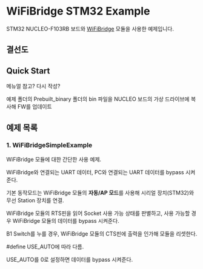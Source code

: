 # WiFiBridge STM32 Example
STM32 NUCLEO-F103RB 보드와 [WiFiBridge]() 모듈을 사용한 예제입니다.

<!-- 모듈 이미지 추가 필요
<a href="http://www.kyobobook.co.kr/product/detailViewKor.laf?ejkGb=KOR&mallGb=KOR&barcode=9791165392659&orderClick=LEa&Kc="><img src="https://image.yes24.com/goods/90611902/800x0" border="0" width="70%"></a>
-->

<!-- STM32 폴더에 내용 추가
# 개발 환경 및 실습 보드
|IDE             |Target board         |External board        |FW version     |
|:--------------:|:-------------------:|:--------------------:|:-------------:|
|<center>[STM32CubeIDE 1.7.0](https://www.st.com/content/st_com/en/products/development-tools/software-development-tools/stm32-software-development-tools/stm32-ides/stm32cubeide.html)</center>|<center>[NUCLEO64](https://www.devicemart.co.kr/goods/view?no=1346033)</center>|<center>[NUCLEOEVB](https://www.devicemart.co.kr/goods/view?no=12545343)</center>|F1_V1.8.0
|<img src="https://encrypted-tbn0.gstatic.com/images?q=tbn%3AANd9GcRGhTJJ8gbDkFXe_0Md4uHzcOrr558cVxnCbw&usqp=CAU" border="0" width="200">|<img src="https://user-images.githubusercontent.com/67400790/86118039-0cae3800-bb0b-11ea-85ba-a246ab6d0b4b.png" border="0" width="100">|<img src="https://user-images.githubusercontent.com/67400790/86117881-c953c980-bb0a-11ea-8c28-f9621f89737b.jpg" border="0" width="200">
  
* NUCLEO64 및 NUCELOEVB 보드 이미지
<img src="https://user-images.githubusercontent.com/67400790/86118831-6105e780-bb0c-11ea-80d1-72107f9bb4ff.jpg" border="0" width="85%">  
-->

## 결선도
<!-- 결선도 이미지 및 표 추가 -->

## Quick Start
메뉴얼 참고? 다시 작성?

예제 폴더의 Prebuilt_binary 폴더의 bin 파일을 NUCLEO 보드의 가상 드라이브에 복사해 FW를 업데이트

## 예제 목록
### 1. WiFiBridgeSimpleExample
WiFiBridge 모듈에 대한 간단한 사용 예제.

WiFiBridge와 연결되는 UART 데이터, PC와 연결되는 UART 데이터를 bypass 시켜준다.

기본 동작모드는 WiFiBridge 모듈의 **자동/AP 모드**를 사용해 시리얼 장치(STM32)와 무선 Station 장치를 연결.

WiFiBridge 모듈의 RTS핀을 읽어 Socket 사용 가능 상태를 판별하고, 사용 가능할 경우 WiFiBridge 모듈의 데이터를 bypass 시켜준다.

B1 Switch를 누를 경우, WiFiBridge 모듈의 CTS핀에 출력을 인가해 모듈을 리셋한다.

#define USE_AUTO에 따라 다름.

USE_AUTO를 0로 설정하면 데이터를 bypass 시켜준다.
